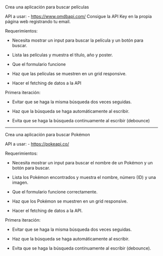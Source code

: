 Crea una aplicación para buscar películas

API a usar: - https://www.omdbapi.com/ Consigue la API Key en la propia página web registrando tu email.

Requerimientos:

- Necesita mostrar un input para buscar la película y un botón para buscar.

- Lista las películas y muestra el título, año y poster.

- Que el formulario funcione

- Haz que las películas se muestren en un grid responsive.

- Hacer el fetching de datos a la API

Primera iteración:

- Evitar que se haga la misma búsqueda dos veces seguidas.

- Haz que la búsqueda se haga automáticamente al escribir.

- Evita que se haga la búsqueda continuamente al escribir (debounce)

---

Crea una aplicación para buscar Pokémon

API a usar: - https://pokeapi.co/

Requerimientos:

- Necesita mostrar un input para buscar el nombre de un Pokémon y un botón para buscar.

- Lista los Pokémon encontrados y muestra el nombre, número (ID) y una imagen.

- Que el formulario funcione correctamente.

- Haz que los Pokémon se muestren en un grid responsive.

- Hacer el fetching de datos a la API.

Primera iteración:

- Evitar que se haga la misma búsqueda dos veces seguidas.

- Haz que la búsqueda se haga automáticamente al escribir.

- Evita que se haga la búsqueda continuamente al escribir (debounce).